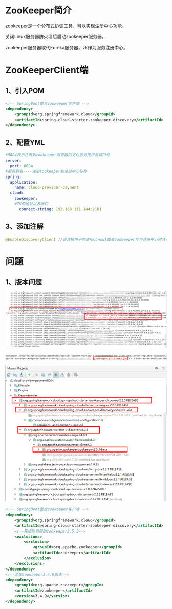 # ZooKeeper简介

zookeeper是一个分布式协调工具，可以实现注册中心功能。

关闭Linux服务器防火墙后启动zookeeper服务器。

zookeeper服务器取代Eureka服务器，zk作为服务注册中心。

# ZooKeeperClient端

## 1、引入POM

```xml
<!-- SpringBoot整合zookeeper客户端 -->
<dependency>
    <groupId>org.springframework.cloud</groupId>
    <artifactId>spring-cloud-starter-zookeeper-discovery</artifactId>
</dependency>
```

## 2、配置YML

```yml
#8004表示注册到zookeeper服务器的支付服务提供者端口号
server:
  port: 8004
#服务别名----注册zookeeper到注册中心名称
spring:
  application:
    name: cloud-provider-payment
  cloud:
    zookeeper:
    #ZK的地址以及端口
      connect-string: 192.168.111.144:2181
```

## 3、添加注解

```java
@EnableDiscoveryClient //该注解用于向使用consul或者zookeeper作为注册中心时注册服务
```

# 问题

## 1、版本问题

![image-20220115183505789](images/image-20220115183505789.png) 

![image-20220115183453424](images/image-20220115183453424.png) 

![image-20220115183458200](images/image-20220115183458200.png) 

```xml
<!-- SpringBoot整合zookeeper客户端 -->
<dependency>
    <groupId>org.springframework.cloud</groupId>
    <artifactId>spring-cloud-starter-zookeeper-discovery</artifactId>
    <!--先排除自带的zookeeper3.5.3-->
    <exclusions>
        <exclusion>
            <groupId>org.apache.zookeeper</groupId>
            <artifactId>zookeeper</artifactId>
        </exclusion>
    </exclusions>
</dependency>
<!--添加zookeeper3.4.9版本-->
<dependency>
    <groupId>org.apache.zookeeper</groupId>
    <artifactId>zookeeper</artifactId>
    <version>3.4.9</version>
</dependency>
```





























